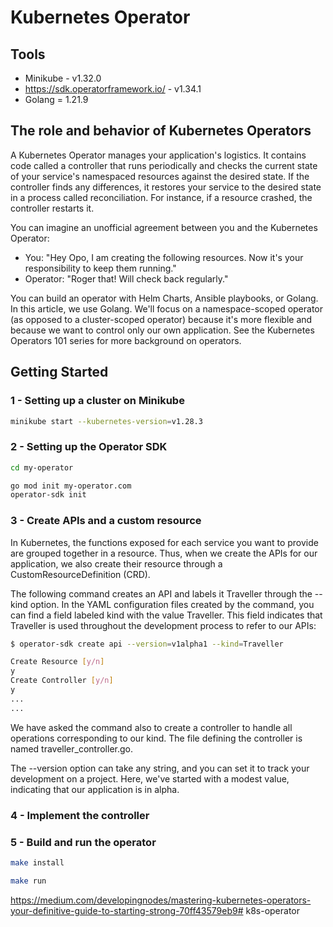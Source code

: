 # Kubernetes Operator

## Tools

- Minikube - v1.32.0
- https://sdk.operatorframework.io/ - v1.34.1
- Golang = 1.21.9

## The role and behavior of Kubernetes Operators

A Kubernetes Operator manages your application's logistics. It contains code called a controller that runs periodically and checks the current state of your service's namespaced resources against the desired state. If the controller finds any differences, it restores your service to the desired state in a process called reconciliation. For instance, if a resource crashed, the controller restarts it.

You can imagine an unofficial agreement between you and the Kubernetes Operator:

- You: "Hey Opo, I am creating the following resources. Now it's your responsibility to keep them running."
- Operator: "Roger that! Will check back regularly."

You can build an operator with Helm Charts, Ansible playbooks, or Golang. In this article, we use Golang. We'll focus on a namespace-scoped operator (as opposed to a cluster-scoped operator) because it's more flexible and because we want to control only our own application. See the Kubernetes Operators 101 series for more background on operators.

## Getting Started

### 1 - Setting up a cluster on Minikube

```sh
minikube start --kubernetes-version=v1.28.3
```

### 2 - Setting up the Operator SDK

```sh
cd my-operator

go mod init my-operator.com
operator-sdk init
``` 
### 3 - Create APIs and a custom resource

In Kubernetes, the functions exposed for each service you want to provide are grouped together in a resource. Thus, when we create the APIs for our application, we also create their resource through a CustomResourceDefinition (CRD).

The following command creates an API and labels it Traveller through the --kind option. In the YAML configuration files created by the command, you can find a field labeled kind with the value Traveller. This field indicates that Traveller is used throughout the development process to refer to our APIs:
```sh
$ operator-sdk create api --version=v1alpha1 --kind=Traveller

Create Resource [y/n]
y
Create Controller [y/n]
y
...
...
```

We have asked the command also to create a controller to handle all operations corresponding to our kind. The file defining the controller is named traveller_controller.go.

The --version option can take any string, and you can set it to track your development on a project. Here, we've started with a modest value, indicating that our application is in alpha.

### 4 - Implement the controller

### 5 - Build and run the operator

```sh
make install

make run
```

https://medium.com/developingnodes/mastering-kubernetes-operators-your-definitive-guide-to-starting-strong-70ff43579eb9# k8s-operator
